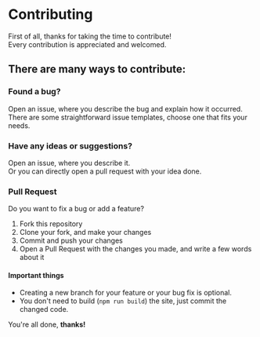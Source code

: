 # Contributing
First of all, thanks for taking the time to contribute!  
Every contribution is appreciated and welcomed.

## There are many ways to contribute:

### Found a bug?
Open an issue, where you describe the bug and explain how it occurred.  
There are some straightforward issue templates, choose one that fits your needs.

### Have any ideas or suggestions?
Open an issue, where you describe it.  
Or you can directly open a pull request with your idea done.

### Pull Request
Do you want to fix a bug or add a feature?  
1. Fork this repository
2. Clone your fork, and make your changes
3. Commit and push your changes
4. Open a Pull Request with the changes you made, and write a few words about it

#### Important things
- Creating a new branch for your feature or your bug fix is optional.
- You don't need to build (`npm run build`) the site, just commit the changed code.

You're all done, **thanks!**